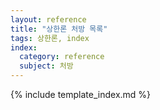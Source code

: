 ```yaml
---
layout: reference
title: "상한론 처방 목록"
tags: 상한론, index
index:
  category: reference
  subject: 처방
---
```


{% include template_index.md %}
